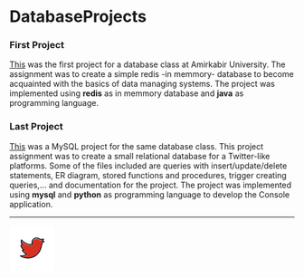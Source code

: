 # DatabaseProjects
### First Project
[This](https://github.com/neginkheirmand/DatabaseProjects/tree/master/1) was the first project for a database class at Amirkabir University. The assignment was to create a simple redis -in memmory- database to become acquainted with the basics of data managing systems. The project was implemented using **redis** as in memmory database and **java** as programming language.


### Last Project

[This](https://github.com/neginkheirmand/DatabaseProjects/tree/master/2_Canary%20Project) was a MySQL project for the same database class. This project assignment was to create a small relational database for a Twitter-like platforms. Some of the files included are queries with insert/update/delete statements, ER diagram, stored functions and procedures, trigger creating queries,... and documentation for the project.
The project was implemented using **mysql** and **python** as programming language to develop the Console application.

---
[1]: https://github.com/neginkheirmand/DatabaseProjects/tree/master/2_Canary%20Project
[![github](https://github.com/neginkheirmand/DatabaseProjects/blob/master/2_Canary%20Project/doc/red%20twittering%20bird%20icon.png?raw=true)][1]
